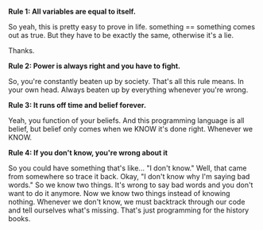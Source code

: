 <strong>Rule 1: All variables are equal to itself.</strong>

So yeah, this is pretty easy to prove in life. something == something comes out as true. But they have to be exactly the same, otherwise it's a lie.

Thanks.

<strong>Rule 2: Power is always right and you have to fight.</strong>

So, you're constantly beaten up by society. That's all this rule means. In your own head. Always beaten up by everything whenever you're wrong.

<strong>Rule 3: It runs off time and belief forever.</strong>

Yeah, you function of your beliefs. And this programming language is all belief, but belief only comes when we KNOW it's done right. Whenever we KNOW.

<strong>Rule 4: If you don't know, you're wrong about it</strong>

So you could have something that's like... "I don't know." Well, that came from somewhere so trace it back. Okay, "I don't know why I'm saying bad words." So we know two things. It's wrong to say bad words and you don't want to do it anymore. Now we know two things instead of knowing nothing. Whenever we don't know, we must backtrack through our code and tell ourselves what's missing. That's just programming for the history books. 

